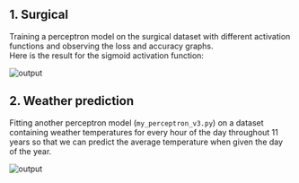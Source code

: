 ## 1. Surgical
Training a perceptron model on the surgical dataset with different activation functions and observing the loss and accuracy graphs.  
Here is the result for the sigmoid activation function:

![output](https://github.com/mhmdParvari/Machine-Learning/assets/103634638/eed682cd-a308-4b55-a668-21a908656043)

## 2. Weather prediction
Fitting another perceptron model (`my_perceptron_v3.py`) on a dataset containing weather temperatures for every hour of the day 
throughout 11 years so that we can predict the average temperature when given the day of the year.

![output](https://github.com/mhmdParvari/Machine-Learning/assets/103634638/cb30b2a2-4cf2-438e-aedb-18f30cd3aa59)
